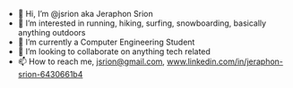 - 👋 Hi, I’m @jsrion aka Jeraphon Srion
- 👀 I’m interested in running, hiking, surfing, snowboarding, basically anything outdoors
- 🌱 I’m currently a Computer Engineering Student
- 💞️ I’m looking to collaborate on anything tech related
- 📫 How to reach me, jsrion@gmail.com, www.linkedin.com/in/jeraphon-srion-6430661b4

<!---
jsrion/jsrion is a ✨ special ✨ repository because its `README.md` (this file) appears on your GitHub profile.
You can click the Preview link to take a look at your changes.
--->

